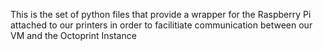 This is the set of python files that provide a wrapper for the Raspberry Pi attached to our printers in order to facilitiate communication between our VM and the Octoprint Instance
